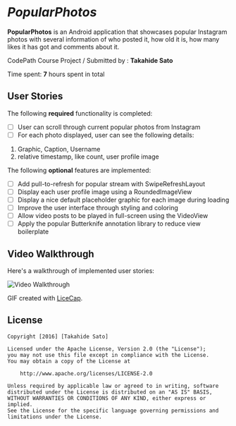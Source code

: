 # *PopularPhotos*

**PopularPhotos** is an Android application that showcases popular Instagram photos with several information of who posted it, how old it is, how many likes it has got and comments about it.

CodePath Course Project / Submitted by : **Takahide Sato**

Time spent: **7** hours spent in total

## User Stories

The following **required** functionality is completed:

* [ ] User can scroll through current popular photos from Instagram
* [ ] For each photo displayed, user can see the following details:
1. Graphic, Caption, Username
2. relative timestamp, like count, user profile image

The following **optional** features are implemented:

* [ ] Add pull-to-refresh for popular stream with SwipeRefreshLayout
* [ ] Display each user profile image using a RoundedImageView
* [ ] Display a nice default placeholder graphic for each image during loading
* [ ] Improve the user interface through styling and coloring
* [ ] Allow video posts to be played in full-screen using the VideoView
* [ ] Apply the popular Butterknife annotation library to reduce view boilerplate

## Video Walkthrough 

Here's a walkthrough of implemented user stories:

<img src='http://i.imgur.com/SW6VS9o.gif' title='Video Walkthrough' width='' alt='Video Walkthrough' />

GIF created with [LiceCap](http://www.cockos.com/licecap/).

## License

    Copyright [2016] [Takahide Sato]

    Licensed under the Apache License, Version 2.0 (the "License");
    you may not use this file except in compliance with the License.
    You may obtain a copy of the License at

        http://www.apache.org/licenses/LICENSE-2.0

    Unless required by applicable law or agreed to in writing, software
    distributed under the License is distributed on an "AS IS" BASIS,
    WITHOUT WARRANTIES OR CONDITIONS OF ANY KIND, either express or implied.
    See the License for the specific language governing permissions and
    limitations under the License.

